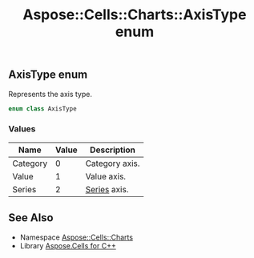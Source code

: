 ﻿---
title: Aspose::Cells::Charts::AxisType enum
linktitle: AxisType
second_title: Aspose.Cells for C++ API Reference
description: 'Aspose::Cells::Charts::AxisType enum. Represents the axis type in C++.'
type: docs
weight: 3600
url: /cpp/aspose.cells.charts/axistype/
---
## AxisType enum


Represents the axis type.

```cpp
enum class AxisType
```

### Values

| Name | Value | Description |
| --- | --- | --- |
| Category | 0 | Category axis. |
| Value | 1 | Value axis. |
| Series | 2 | [Series](../series/) axis. |

## See Also

* Namespace [Aspose::Cells::Charts](../)
* Library [Aspose.Cells for C++](../../)
